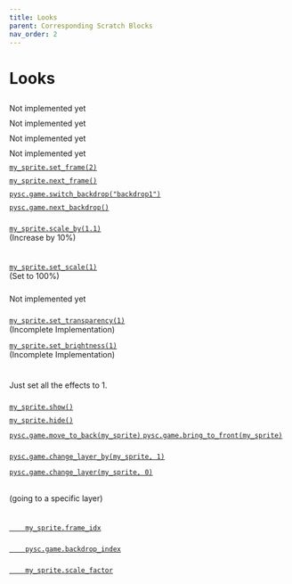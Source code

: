 ```yaml
---
title: Looks
parent: Corresponding Scratch Blocks
nav_order: 2
---
```

# Looks

<div class="two-col">
  <div class="col">
    <img src="{{ site.cdn_url }}img/looks/block_04.png" height="10"/>
  </div>
  <div class="col">
    Not implemented yet
  </div>
</div>



<div class="two-col">
  <div class="col">
    <img src="{{ site.cdn_url }}img/looks/block_05.png" height="10"/>
  </div>
  <div class="col">
    Not implemented yet
  </div>
</div>


<div class="two-col">
  <div class="col">
    <img src="{{ site.cdn_url }}img/looks/block_06.png" height="10"/>
  </div>
  <div class="col">
    Not implemented yet
  </div>
</div>


<div class="two-col">
  <div class="col">
    <img src="{{ site.cdn_url }}img/looks/block_07.png" height="10"/>
  </div>
  <div class="col">
    Not implemented yet
  </div>
</div>

<div class="two-col">
  <div class="col">
    <img src="{{ site.cdn_url }}img/looks/block_08.png" height="10"/>
  </div>
  <div class="col">
    <a target="_blank" href="../../pdoc/pyscratch/sprite.html#Sprite.set_frame">
    <code>my_sprite.set_frame(2)</code>
    </a>
  </div>
</div>


<div class="two-col">
  <div class="col">
    <img src="{{ site.cdn_url }}img/looks/block_09.png" height="10"/>
  </div>
  <div class="col">
    <a target="_blank" href="../../pdoc/pyscratch/sprite.html#Sprite.next_frame">
    <code>my_sprite.next_frame()</code>
    </a>
  </div>
</div>



<div class="two-col">
  <div class="col">
    <img src="{{ site.cdn_url }}img/looks/block_10.png" height="10"/>
  </div>
  <div class="col">
    <a target="_blank" href="../../pdoc/pyscratch/game_module.html#Game.switch_backdrop">
    <code>pysc.game.switch_backdrop("backdrop1")</code>
    </a>
  </div>
</div>




<div class="two-col">
  <div class="col">
    <img src="{{ site.cdn_url }}img/looks/block_11.png" height="10"/>
  </div>
  <div class="col">
    <a target="_blank" href="../../pdoc/pyscratch/game_module.html#Game.next_backdrop">
    <code>pysc.game.next_backdrop()</code>
    </a>
  </div>
</div>




<div class="two-col">
  <div class="col">
    <img src="{{ site.cdn_url }}img/looks/block_12.png" height="10"/>
  </div>
  <div class="col">
    <p><a target="_blank" href="../../pdoc/pyscratch/sprite.html#Sprite.scale_by">
    <code>my_sprite.scale_by(1.1)</code>
    </a> <br> (Increase by 10%) </p>
  </div>
</div>



<div class="two-col">
  <div class="col">
    <img src="{{ site.cdn_url }}img/looks/block_13.png" height="10"/>
  </div>
  <div class="col">
    <p><a target="_blank" href="../../pdoc/pyscratch/sprite.html#Sprite.set_scale">
    <code>my_sprite.set_scale(1)</code>
    </a> <br>(Set to 100%) </p>
  </div>
</div>



<div class="two-col">
  <div class="col">
    <img src="{{ site.cdn_url }}img/looks/block_14.png" height="10"/>
  </div>
  <div class="col">
    Not implemented yet
  </div>
</div>

<div class="two-col">
  <div class="col">
    <img src="{{ site.cdn_url }}img/looks/block_15.png" height="10"/>
  </div>
  <div class="col">
    <p><a target="_blank" href="../../pdoc/pyscratch/sprite.html#Sprite.set_transparency">
      <code>my_sprite.set_transparency(1)</code>
    </a><br>(Incomplete Implementation) </p>
    <p><a target="_blank" href="../../pdoc/pyscratch/sprite.html#Sprite.set_brightness">
      <code>my_sprite.set_brightness(1)</code>
    </a> <br> (Incomplete Implementation) </p>
  </div>
</div>


<div class="two-col">
  <div class="col">
    <img src="{{ site.cdn_url }}img/looks/block_16.png" height="10"/>
  </div>
  <div class="col">
    <p> Just set all the effects to 1. </p>
  </div>
</div>



<div class="two-col">
  <div class="col">
    <img src="{{ site.cdn_url }}img/looks/block_17.png" height="10"/>
  </div>
  <div class="col">
    <a target="_blank" href="../../pdoc/pyscratch/sprite.html#Sprite.show">
    <code>my_sprite.show()</code>
    </a>
  </div>
</div>

<div class="two-col">
  <div class="col">
    <img src="{{ site.cdn_url }}img/looks/block_18.png" height="10"/>
  </div>
  <div class="col">
    <a target="_blank" href="../../pdoc/pyscratch/sprite.html#Sprite.hide">
    <code>my_sprite.hide()</code>
    </a>
  </div>
</div>


<div class="two-col">
  <div class="col">
    <img src="{{ site.cdn_url }}img/looks/block_19.png" height="10"/>
  </div>
  <div class="col">
    <a target="_blank" href="../../pdoc/pyscratch/game_module.html#Game.move_to_back">
    <code>pysc.game.move_to_back(my_sprite)</code>
    </a>
    <a target="_blank" href="../../pdoc/pyscratch/game_module.html#Game.bring_to_front">
    <code>pysc.game.bring_to_front(my_sprite)</code>
    </a>
  </div>
</div>




<div class="two-col">
  <div class="col">
    <img src="{{ site.cdn_url }}img/looks/block_20.png" height="10"/>
  </div>
  <div class="col">
    <a target="_blank" href="../../pdoc/pyscratch/game_module.html#Game.change_layer_by">
    <pre><code>pysc.game.change_layer_by(my_sprite, 1)</code></pre>
    </a>
    <p><a target="_blank" href="../../pdoc/pyscratch/game_module.html#Game.change_layer">
    <pre><code>pysc.game.change_layer(my_sprite, 0)</code></pre>
    </a> <br> (going to a specific layer) </p>
  </div>
</div>


<div class="two-col">
  <div class="col">
    <img src="{{ site.cdn_url }}img/looks/block_21.png" height="10"/>
  </div>
  <div class="col">
    <a target="_blank" href="../../pdoc/pyscratch/sprite.html#Sprite.frame_idx">
    <code>
    my_sprite.frame_idx</code>
    </a>
  </div>
</div>


<div class="two-col">
  <div class="col">
    <img src="{{ site.cdn_url }}img/looks/block_22.png" height="10"/>
  </div>
  <div class="col">
    <a target="_blank" href="../../pdoc/pyscratch/game_module.html#Game.backdrop_index">
    <code>
    pysc.game.backdrop_index</code>
    </a>
  </div>
</div>



<div class="two-col">
  <div class="col">
    <img src="{{ site.cdn_url }}img/looks/block_23.png" height="10"/>
  </div>
  <div class="col">
    <a target="_blank" href="../../pdoc/pyscratch/sprite.html#Sprite.scale_factor">
    <code>
    my_sprite.scale_factor</code>
    </a>
  </div>
</div>